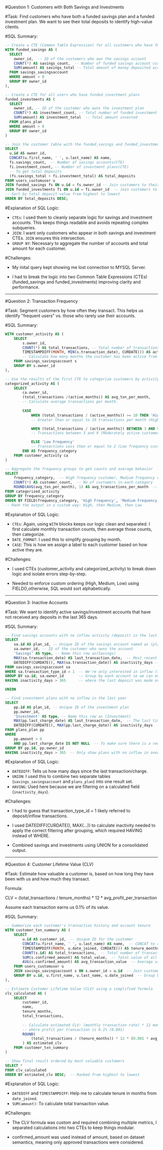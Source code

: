 
#Question 1: Customers with Both Savings and Investments

#Task: Find customers who have both a funded savings plan and a funded investment plan. We want to see their total deposits to identify high-value clients.

#SQL Summary:

```sql
-- Create a CTE (Common Table Expression) for all customers who have funded savings accounts
WITH funded_savings AS (
  SELECT 
    owner_id,  -- ID of the customers who own the savings account                            
    COUNT(*) AS savings_count,  -- Number of funded savings account customers own          
    SUM(amount) AS savings_total -- Total amount of money deposited across those accounts     
  FROM savings_savingsaccount
  WHERE amount > 0                       
  GROUP BY owner_id                      
),

-- Create a CTE for all users who have funded investment plans
funded_investments AS (
  SELECT 
    owner_id, -- ID of the customer who owns the investment plan                             
    COUNT(*) AS investment_count, -- Total number of funded investment plans        
    SUM(amount) AS investment_total  -- Total amount invested     
  FROM plans_plan
  WHERE amount > 0                        
  GROUP BY owner_id
)

-- Join the customer table with the funded_savings and funded_investments CTEs
SELECT 
  u.id AS owner_id,                                  
  CONCAT(u.first_name, ' ', u.last_name) AS name,    
  fs.savings_count,  -- Number of savings accounts(CTE)                               
  fi.investment_count, -- Number of investment plans(CTE)  
  -- To get total deposits
  (fs.savings_total + fi.investment_total) AS total_deposits  
FROM users_customuser u
JOIN funded_savings fs ON u.id = fs.owner_id -- Join customers to their funded savings data     
JOIN funded_investments fi ON u.id = fi.owner_id  -- Join customers to their funded investment data 
-- Sort by total deposit value from highest to lowest
ORDER BY total_deposits DESC; 
```

#Explanation of SQL Logic:

- `CTEs`: I used them to cleanly separate logic for savings and investment accounts. This keeps things readable and avoids repeating complex subqueries.
- `JOIN`: I want only customers who appear in both savings and investment CTEs. `JOIN` ensures this intersection.
- `GROUP BY`: Necessary to aggregate the number of accounts and total amount for each customer.

#Challenges:
- My inital query kept showing me lost connection to MYSQL Server.

- I had to break the logic into two Common Table Expressions (CTEs) (funded_savings and funded_investments) improving clarity and performance.

---

#Question 2: Transaction Frequency

#Task: Segment customers by how often they transact. This helps us identify "frequent users" vs. those who rarely use their accounts.

#SQL Summary:

```sql
WITH customer_activity AS (
    SELECT 
        s.owner_id,  
        COUNT(*) AS total_transactions, -- Total number of transactions made by the customer
        TIMESTAMPDIFF(MONTH, MIN(s.transaction_date), CURDATE()) AS active_months
        -- Calculate how many months the customer has been active from their first transaction till date 
    FROM savings_savingsaccount s
    GROUP BY s.owner_id  
),

-- Use the results of the first CTE to categorize customers by activity frequency
categorized_activity AS (
    SELECT 
        ca.owner_id,
        (total_transactions /(active_months)) AS avg_txn_per_month,
        -- Calculate average transactions per month.
      
        CASE
            WHEN (total_transactions / (active_months)) >= 10 THEN 'High Frequency'
            -- Greater than or equal to 10 transactions per month (High frequency customer)

            WHEN (total_transactions / (active_months)) BETWEEN 3 AND 9 THEN 'Medium Frequency'
            -- Transactions between 3 and 9 (Moderately active customer)

            ELSE 'Low Frequency'
            -- Transactions Less than or equal to 2 (Low frequency customer)
        END AS frequency_category
    FROM customer_activity ca
)

-- Aggregate the frequency groups to get counts and average behavior
SELECT 
    frequency_category,  -- High frequency customer, Medium frequency customer, Low frequency customer
    COUNT(*) AS customer_count,  -- No of customers in each category
    ROUND(AVG(avg_txn_per_month), 1) AS avg_transactions_per_month  -- Average of average monthly transactions
FROM categorized_activity
GROUP BY frequency_category
ORDER BY FIELD(frequency_category, 'High Frequency', 'Medium Frequency', 'Low Frequency');
-- Rank the output in a custom way: High, then Medium, then Low
```

#Explanation of SQL Logic:

- `CTEs`: Again, using `WITH` blocks keeps our logic clean and separated. I first calculate monthly transaction counts, then average those counts, then categorize.
- `DATE_FORMAT`: I used this to simplify grouping by month.
- `CASE`: This is how we assign a label to each customer based on how active they are.

#Challenges:
- I used CTEs (customer_activity and categorized_activity) to break down logic and isolate errors step-by-step.

- Needed to enforce custom ordering (High, Medium, Low) using FIELD(),otherwise, SQL would sort alphabetically.
---

#Question 3: Inactive Accounts

#Task: We want to identify active savings/investment accounts that have not received any deposits in the last 365 days.

#SQL Summary:

```sql
-- Find savings accounts with no inflow activity (deposit) in the last year
SELECT 
    sa.id AS plan_id, -- Unique ID of the savings account named as (plan_id)
    sa.owner_id, -- ID of the customer who owns the account
    'Savings' AS type, -- Name this row as(Savings)
    MAX(sa.transaction_date) AS last_transaction_date,  -- Most recent deposit that was made into this savings account
    DATEDIFF(CURDATE(), MAX(sa.transaction_date)) AS inactivity_days -- Calculate the number of days since the last deposit was made
FROM savings_savingsaccount sa
WHERE sa.transaction_type_id = 1  -- We're only interested in inflow (type_id = 1, typically means 'deposit')
GROUP BY sa.id, sa.owner_id       -- Group by each account so we can evaluate the last inflow separately
HAVING inactivity_days > 365      -- where the last deposit was made over a year ago

UNION

-- Find investment plans with no inflow in the last year
SELECT 
    pp.id AS plan_id, -- Unique ID of the investment plan
    pp.owner_id,                                 
    'Investment' AS type, -- Name this row as (Investment)
    MAX(pp.last_charge_date) AS last_transaction_date,  -- The last time a payment was made
    DATEDIFF(CURDATE(), MAX(pp.last_charge_date)) AS inactivity_days  -- Calculate how many days since the investment plan was last charged
FROM plans_plan pp
WHERE 
    pp.amount > 0                                
    AND pp.last_charge_date IS NOT NULL  -- To make sure there is a recorded charge date
GROUP BY pp.id, pp.owner_id
HAVING inactivity_days > 365  -- Only show plans with no inflow in over a year
```

#Explanation of SQL Logic:

- `DATEDIFF`: Tells us how many days since the last transaction/charge.
- `UNION`: I used this to combine two separate tables (`savings_savingsaccount` and `plans_plan`) into one result set.
- `HAVING`: Used here because we are filtering on a calculated field (`inactivity_days`).

#Challenges:
- I had to guess that transaction_type_id = 1 likely referred to deposit/inflow transactions.

- I used DATEDIFF(CURDATE(), MAX(...)) to calculate inactivity needed to apply the correct filtering after grouping, which required HAVING instead of WHERE.

- Combined savings and investments using UNION for a consolidated output.

---

#Question 4: Customer Lifetime Value (CLV)

#Task: Estimate how valuable a customer is, based on how long they have been with us and how much they transact.

Formula:

CLV = (total_transactions / tenure_months) * 12 * avg_profit_per_transaction

Assume each transaction earns us 0.1% of its value.

#SQL Summary:

```sql
-- Summarize each customer's transaction history and account tenure
WITH customer_txn_summary AS (
    SELECT 
        u.id AS customer_id,  -- Unique ID for the customer
        CONCAT(u.first_name, ' ', u.last_name) AS name,  -- CONCAT to combine the customers first name and last name
        TIMESTAMPDIFF(MONTH, u.date_joined, CURDATE()) AS tenure_months,  -- Number of months since the customer signed up
        COUNT(s.id) AS total_transactions,  -- Total number of transactions linked to a customer
        SUM(s.confirmed_amount) AS total_value,  -- Total value of all confirmed transactions
        AVG(s.confirmed_amount) AS avg_transaction_value  -- Average value per transaction
    FROM users_customuser u
    JOIN savings_savingsaccount s ON s.owner_id = u.id  -- Join customers to their savings accounts
    GROUP BY u.id, u.first_name, u.last_name, u.date_joined  -- Group by customer so we can aggregate
),

-- Estimate Customer Lifetime Value (CLV) using a simplified formula
clv_calculated AS (
    SELECT 
        customer_id,
        name,
        tenure_months,
        total_transactions,
        
        -- Calculate estimated CLV: (monthly transaction rate) * 12 months * average profit per transaction
        -- where profit per transaction is 0.1% (0.001)
        ROUND(
            (total_transactions / (tenure_months)) * 12 * (0.001 * avg_transaction_value), 2
        ) AS estimated_clv
    FROM customer_txn_summary
)

-- Show final result ordered by most valuable customers
SELECT *
FROM clv_calculated
ORDER BY estimated_clv DESC;  -- Ranked from highest to lowest
```

#Explanation of SQL Logic:

- `DATEDIFF` and `TIMESTAMPDIFF`: Help me to calculate tenure in months from `date_joined`.
- `SUM(amount)`: To calculate total transaction value.

#Challenges:
- The CLV formula was custom and required combining multiple metrics, I separated calculations into two CTEs to keep things modular.

- confirmed_amount was used instead of amount, based on dataset semantics, meaning only approved transactions were considered.




